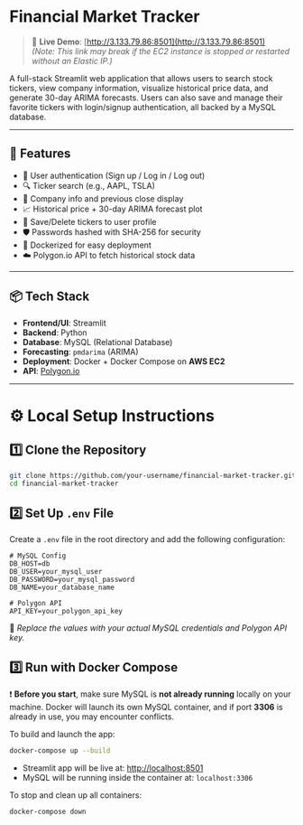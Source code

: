 #  Financial Market Tracker

> 🔗 **Live Demo**: [http://3.133.79.86:8501](http://3.133.79.86:8501)  
> *(Note: This link may break if the EC2 instance is stopped or restarted without an Elastic IP.)*
> 
A full-stack Streamlit web application that allows users to search stock tickers, view company information, visualize historical price data, and generate 30-day ARIMA forecasts. Users can also save and manage their favorite tickers with login/signup authentication, all backed by a MySQL database.

---

## 🔧 Features

- 🔐 User authentication (Sign up / Log in / Log out)
- 🔍 Ticker search (e.g., AAPL, TSLA)
- 📝 Company info and previous close display
- 📈 Historical price + 30-day ARIMA forecast plot
- 💾 Save/Delete tickers to user profile
- 🛡️ Passwords hashed with SHA-256 for security
- 🐳 Dockerized for easy deployment
- ☁️ Polygon.io API to fetch historical stock data

---

## 📦 Tech Stack

- **Frontend/UI**: Streamlit  
- **Backend**: Python   
- **Database**: MySQL (Relational Database)  
- **Forecasting**: `pmdarima` (ARIMA)  
- **Deployment**: Docker + Docker Compose on **AWS EC2**
- **API**: [Polygon.io](https://polygon.io)

---

# ⚙️ Local Setup Instructions

## 1️⃣ Clone the Repository

```bash
git clone https://github.com/your-username/financial-market-tracker.git
cd financial-market-tracker
```

## 2️⃣ Set Up `.env` File

Create a `.env` file in the root directory and add the following configuration:

```env
# MySQL Config
DB_HOST=db
DB_USER=your_mysql_user
DB_PASSWORD=your_mysql_password
DB_NAME=your_database_name

# Polygon API
API_KEY=your_polygon_api_key
```

📝 *Replace the values with your actual MySQL credentials and Polygon API key.*

## 3️⃣ Run with Docker Compose

❗ **Before you start**, make sure MySQL is **not already running** locally on your machine. Docker will launch its own MySQL container, and if port **3306** is already in use, you may encounter conflicts.

To build and launch the app:

```bash
docker-compose up --build
```

- Streamlit app will be live at: [http://localhost:8501](http://localhost:8501)  
- MySQL will be running inside the container at: `localhost:3306`

To stop and clean up all containers:

```bash
docker-compose down
```

